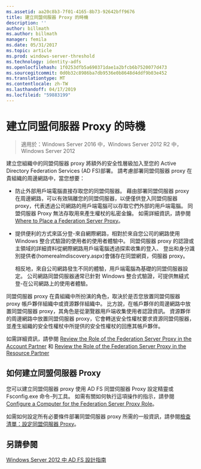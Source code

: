 ```yaml
---
ms.assetid: aa20c8b3-7f01-4165-8b73-92642bff9676
title: 建立同盟伺服器 Proxy 的時機
description: ''
author: billmath
ms.author: billmath
manager: femila
ms.date: 05/31/2017
ms.topic: article
ms.prod: windows-server-threshold
ms.technology: identity-adfs
ms.openlocfilehash: 1f0253dfb5a690371dae1a2bfcb6b7520077d473
ms.sourcegitcommit: 0d0b32c8986ba7db9536e0b8648d4ddf9b03e452
ms.translationtype: MT
ms.contentlocale: zh-TW
ms.lasthandoff: 04/17/2019
ms.locfileid: "59883199"
---
```

# <a name="when-to-create-a-federation-server-proxy"></a>建立同盟伺服器 Proxy 的時機

>適用於：Windows Server 2016 中，Windows Server 2012 R2 中，Windows Server 2012

建立您組織中的同盟伺服器 proxy 將額外的安全性層級加入至您的 Active Directory Federation Services \(AD FS\)部署。 請考慮部署同盟伺服器 proxy 在貴組織的周邊網路中，當您想要：  
  
-   防止外部用戶端電腦直接存取您的同盟伺服器。 藉由部署同盟伺服器 proxy 在周邊網路，可以有效隔離您的同盟伺服器，以便僅供登入同盟伺服器 proxy，代表透過公司網路的用戶端電腦可以存取它們外部的用戶端電腦。 同盟伺服器 Proxy 無法存取用來產生權杖的私密金鑰。 如需詳細資訊，請參閱 [Where to Place a Federation Server Proxy](Where-to-Place-a-Federation-Server-Proxy.md)。  
  
-   提供便利的方式來區分登\-來自網際網路，相對於來自您公司的網路使用 Windows 整合式驗證的使用者的使用者體驗中。 同盟伺服器 proxy 的認證或主領域的詳細資料從網際網路用戶端電腦透過探索收集的登入、 登出和身分識別提供者\(homerealmdiscovery.aspx\)會儲存在同盟網頁，伺服器 proxy。  
  
    相反地，來自公司網路發生不同的體驗，用戶端電腦為基礎的同盟伺服器設定。 公司網路同盟伺服器通常已針對 Windows 整合式驗證，可提供無縫式登\-在公司網路上的使用者體驗。  
  
同盟伺服器 proxy 在貴組織中所扮演的角色，取決於是否您放置同盟伺服器 proxy 帳戶夥伴組織中或資源夥伴組織中。 比方說，在帳戶夥伴的周邊網路中放置同盟伺服器 proxy，其角色是從瀏覽器用戶端收集使用者認證資訊。 資源夥伴的周邊網路中放置同盟伺服器 proxy，它會轉送安全性權杖要求資源同盟伺服器，並產生組織的安全性權杖中所提供的安全性權杖的回應其帳戶夥伴。  
  
如需詳細資訊，請參閱 [Review the Role of the Federation Server Proxy in the Account Partner](Review-the-Role-of-the-Federation-Server-Proxy-in-the-Account-Partner.md) 和 [Review the Role of the Federation Server Proxy in the Resource Partner](Review-the-Role-of-the-Federation-Server-Proxy-in-the-Resource-Partner.md)  
  
## <a name="how-to-create-a-federation-server-proxy"></a>如何建立同盟伺服器 Proxy  
您可以建立同盟伺服器 proxy 使用 AD FS 同盟伺服器 Proxy 設定精靈或 Fsconfig.exe 命令\-列工具。 如需有關如何執行這項操作的指示，請參閱 [Configure a Computer for the Federation Server Proxy Role](../../ad-fs/deployment/Configure-a-Computer-for-the-Federation-Server-Proxy-Role.md)。  
  
如需如何設定所有必要條件部署同盟伺服器 proxy 所需的一般資訊，請參閱[檢查清單：設定同盟伺服器 Proxy](../../ad-fs/deployment/Checklist--Setting-Up-a-Federation-Server-Proxy.md)。  
  
## <a name="see-also"></a>另請參閱
[Windows Server 2012 中 AD FS 設計指南](AD-FS-Design-Guide-in-Windows-Server-2012.md)
